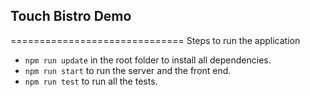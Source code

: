 ## Touch Bistro Demo
==============================
Steps to run the application

- `npm run update` in the root folder to install all dependencies.
- `npm run start` to run the server and the front end.
- `npm run test` to run all the tests.